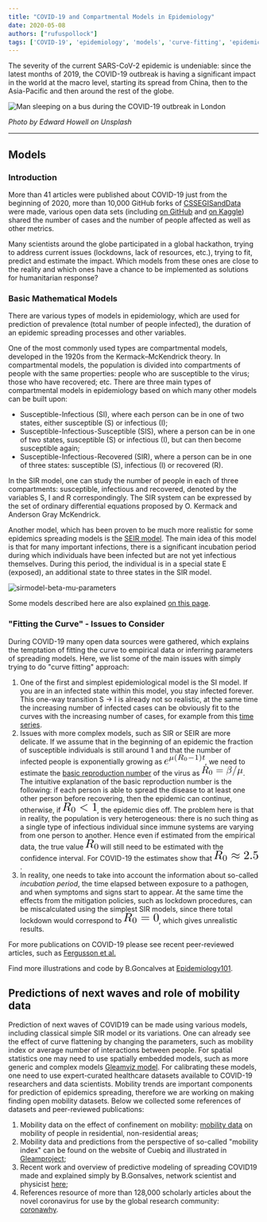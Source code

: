 ```yaml
---
title: "COVID-19 and Compartmental Models in Epidemiology"
date: 2020-05-08
authors: ["rufuspollock"]
tags: ['COVID-19', 'epidemiology', 'models', 'curve-fitting', 'epidemic']
---
```


The severity of the current SARS-CoV-2 epidemic is undeniable: since the latest months of 2019, the COVID-19 outbreak is having a significant impact in the world at the macro level, starting its spread from China, then to the Asia-Pacific and then around the rest of the globe.

![Man sleeping on a bus during the COVID-19 outbreak in London](edward-howell-IDhks1n8GYM-unsplash.jpg)

_Photo by Edward Howell on Unsplash_

---

## Models

### Introduction

More than 41 articles were published about COVID-19 just from the beginning of 2020, more than 10,000 GitHub forks of [CSSEGISandData](https://github.com/CSSEGISandData) were made, various open data sets (including [on GitHub](https://github.com/nties/COVID19-open-research-dataset) and [on Kaggle](https://www.kaggle.com/sudalairajkumar/novel-corona-virus-2019-dataset)) shared the number of cases and the number of people affected as well as other metrics.

Many scientists around the globe participated in a global hackathon, trying to address current issues (lockdowns, lack of resources, etc.), trying to fit, predict and estimate the impact. Which models from these ones are close to the reality and which ones have a chance to be implemented as solutions for humanitarian response?

### Basic Mathematical Models

There are various types of models in epidemiology, which are used for prediction of prevalence (total number of people infected), the duration of an epidemic spreading processes and other variables.

One of the most commonly used types are compartmental models, developed in the 1920s from the Kermack–McKendrick theory. In compartmental models, the population is divided into compartments of people with the same properties: people who are susceptible to the virus; those who have recovered; etc. There are three main types of compartmental models in epidemiology based on which many other models can be built upon:

- Susceptible-Infectious (SI), where each person can be in one of two states, either susceptible (S) or infectious (I);
- Susceptible-Infectious-Susceptible (SIS), where a person can be in one of two states, susceptible (S) or infectious (I), but can then become susceptible again;
- Susceptible-Infectious-Recovered (SIR), where a person can be in one of three states: susceptible (S), infectious (I) or recovered \(R\).

In the SIR model, one can study the number of people in each of three compartments: susceptible, infectious and recovered, denoted by the variables S, I and R correspondingly. The SIR system can be expressed by the set of ordinary differential equations proposed by O. Kermack and Anderson Gray McKendrick.

Another model, which has been proven to be much more realistic for some epidemics spreading models is the [SEIR model](https://www.medrxiv.org/content/10.1101/2020.03.20.20040048v1). The main idea of this model is that for many important infections, there is a significant incubation period during which individuals have been infected but are not yet infectious themselves. During this period, the individual is in a special state E (exposed), an additional state to three states in the SIR model.

![sirmodel-beta-mu-parameters](sirmodel_beta_mu_parameters.png)

Some models described here are also explained [on this page](https://github.com/datasets/awesome-data/blob/master/coronavirus.md).

### "Fitting the Curve" - Issues to Consider

During COVID-19 many open data sources were gathered, which explains the temptation of fitting the curve to empirical data or inferring parameters of spreading models. Here, we list some of the main issues with simply trying to do "curve fitting" approach:

1. One of the first and simplest epidemiological model is the SI model. If you are in an infected state within this model, you stay infected forever. This one-way transition S → I is already not so realistic, at the same time the increasing number of infected cases can be obviously fit to the curves with the increasing number of cases, for example from this [time series](https://datahub.io/core/covid-19).
2. Issues with more complex models, such as SIR or SEIR are more delicate. If we assume that in the beginning of an epidemic the fraction of susceptible individuals is still around 1 and that the number of infected people is exponentially growing as <img src="/static/img/blog/2020-05-05-covid19-models/math_expr1.png" alt="math-expr-1"/>, we need to estimate the [basic reproduction number](https://en.wikipedia.org/wiki/Basic_reproduction_number) of the virus as <img src="/static/img/blog/2020-05-05-covid19-models/math_expr2.png" alt="math-expr-2"/>. The intuitive explanation of the basic reproduction number is the following: if each person is able to spread the disease to at least one other person before recovering, then the epidemic can continue, otherwise, if <img src="/static/img/blog/2020-05-05-covid19-models/math_expr3.png" alt="math-expr-3"/>, the epidemic dies off. The problem here is that in reality, the population is very heterogeneous: there is no such thing as a single type of infectious individual since immune systems are varying from one person to another. Hence even if estimated from the empirical data, the true value <img src="/static/img/blog/2020-05-05-covid19-models/math_expr4.png" alt="math-expr-4"/> will still need to be estimated with the confidence interval. For COVID-19 the estimates show that <img src="/static/img/blog/2020-05-05-covid19-models/math_expr5.png" alt="math-expr-5"/>.
3. In reality, one needs to take into account the information about so-called *incubation period*, the time elapsed between exposure to a pathogen, and when symptoms and signs start to appear. At the same time the effects from the mitigation policies, such as lockdown procedures, can be miscalculated using the simplest SIR models, since there total lockdown would correspond to <img src="/static/img/blog/2020-05-05-covid19-models/math_expr6.png" alt="math-expr-6"/>, which gives unrealistic results.

For more publications on COVID-19 please see recent peer-reviewed articles, such as [Fergusson et al.](https://www.medrxiv.org/content/10.1101/2020.03.09.20033357v1)

Find more illustrations and code by B.Goncalves at [Epidemiology101](https://github.com/DataForScience/Epidemiology101).

## Predictions of next waves and role of mobility data

Prediction of next waves of COVID19 can be made using various models, 
including classical simple SIR model or its variations. One can already see the effect of curve flattening by changing the parameters, such as mobility index or average number of interactions between people. For spatial statistics one may need to use spatially embedded models, such as more generic and complex models [Gleamviz model](http://www.gleamviz.org/).
For calibrating these models, 
one need to use expert-curated healthcare datasets available to COVID-19 researchers and data scientists.  Mobility trends are important components for prediction of epidemics spreading, therefore we are working on making finding open mobility datasets.
Below we collected some references of datasets and peer-reviewed publications:

1. Mobility data on the effect of confinement on mobility: [mobility data](https://github.com/datasciencecampus/google-mobility-reports-data/) on
mobility of people in residential, non-residential areas;
2. Mobility data and predictions from the perspective of so-called "mobility index" can be found on the website of Cuebiq and illustrated in [Gleamproject](https://covid19.gleamproject.org/mobility);
3. Recent work and overview of predictive modeling of spreading COVID19 made and explained simply by B.Gonsalves, network scientist and physicist [here](https://medium.com/data-for-science/visualizing-the-spread-of-covid-19-a4ea21ee8e46);
4. References resource of more than 128,000 scholarly articles about the novel coronavirus for use by the global research community: [coronawhy](https://www.coronawhy.org/cord19).


